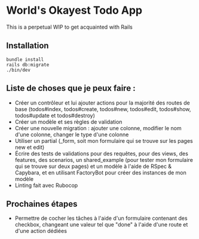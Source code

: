 # World's Okayest Todo App

This is a perpetual WIP to get acquainted with Rails

## Installation

```
bundle install
rails db:migrate
./bin/dev
```

## Liste de choses que je peux faire :
- Créer un contrôleur et lui ajouter actions pour la majorité des routes de base (todos#index, todos#create, todos#new, todos#edit, todos#show, todos#update et todos#destroy)
- Créer un modèle et ses règles de validation
- Créer une nouvelle migration : ajouter une colonne, modifier le nom d'une colonne, changer le type d'une colonne
- Utiliser un partial (_form, soit mon formulaire qui se trouve sur les pages new et edit)
- Écrire des tests de validations pour des requêtes, pour des views, des features, des scenarios, un shared_example (pour tester mon formulaire qui se trouve sur deux pages) et un modèle à l'aide de RSpec & Capybara, et en utilisant FactoryBot pour créer des instances de mon modèle
- Linting fait avec Rubocop

## Prochaines étapes
- Permettre de cocher les tâches à l'aide d'un formulaire contenant des checkbox, changeant une valeur tel que "done" à l'aide d'une route et d'une action dédiées